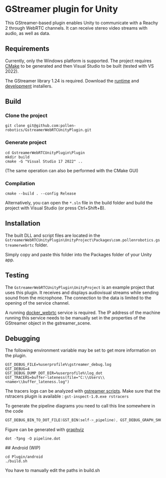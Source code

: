 # GStreamer plugin for Unity

This GStreamer-based plugin enables Unity to communicate with a Reachy 2 through WebRTC channels. It can receive stereo video streams with audio, as well as data.

## Requirements

Currently, only the Windows platform is supported. The project requires [CMake](https://cmake.org/) to be generated and then Visual Studio to be built (tested with VS 2022).

The GStreamer library 1.24 is required. Download the [runtime](https://gstreamer.freedesktop.org/data/pkg/windows/1.24.8/msvc/gstreamer-1.0-msvc-x86_64-1.24.8.msi) and [development](https://gstreamer.freedesktop.org/data/pkg/windows/1.24.8/msvc/gstreamer-1.0-devel-msvc-x86_64-1.24.8.msi) installers.

## Build

### Clone the project

```console
git clone git@github.com:pollen-robotics/GstreamerWebRTCUnityPlugin.git
```

### Generate project

```console
cd GstreamerWebRTCUnityPlugin\Plugin
mkdir build
cmake -G "Visual Studio 17 2022" ..
````

(The same operation can also be performed with the CMake GUI)

### Compilation

```
cmake --build . --config Release
```

Alternatively, you can open the `*.sln` file in the build folder and build the project with Visual Studio (or press Ctrl+Shift+B).

## Installation

The built DLL and script files are located in the `GstreamerWebRTCUnityPlugin\UnityProject\Packages\com.pollenrobotics.gstreamerwebrtc` folder.

Simply copy and paste this folder into the Packages folder of your Unity app.

## Testing

The `GstreamerWebRTCUnityPlugin\UnityProject` is an example project that uses this plugin. It receives and displays audiovisual streams while sending sound from the microphone. The connection to the data is limited to the opening of the service channel.

A running [docker_webrtc](https://github.com/pollen-robotics/docker_webrtc) service is required. The IP address of the machine running this service needs to be manually set in the properties of the GStreamer object in the gstreamer_scene.

## Debugging

The following environment variable may be set to get more information on the plugin.

```
GST_DEBUG_FILE=%userprofile%\gstreamer_debug.log
GST_DEBUG=4
GST_DEBUG_DUMP_DOT_DIR=%userprofile%\log_dot
GST_TRACERS=buffer-lateness(file="C:\\Users\\<name>\\buffer_lateness.log")
```

The tracers logs can be analyzed with [gstreamer scripts](https://gitlab.freedesktop.org/gstreamer/gst-plugins-rs/-/tree/main/utils/tracers/scripts?ref_type=heads). Make sure that the rstracers plugin is available : `gst-inspect-1.0.exe rstracers`

To generate the pipeline diagrams you need to call this line somewhere in the code
```cpp
GST_DEBUG_BIN_TO_DOT_FILE(GST_BIN(self->_pipeline), GST_DEBUG_GRAPH_SHOW_ALL, "pipeline");
```
Figure can be generated with [graphviz](https://graphviz.org/)
```console
dot -Tpng -O pipeline.dot
```

## Android (WIP)

```console
cd Plugin/android
./build.sh
```

You have to manually edit the paths in build.sh